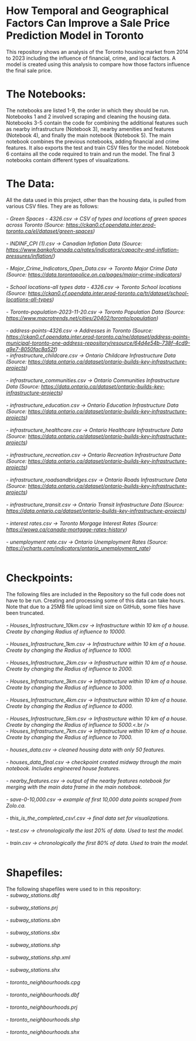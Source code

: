 # How Temporal and Geographical Factors Can Improve a Sale Price Prediction Model in Toronto
This repository shows an analysis of the Toronto housing market from 2014 to 2023 including the influence of financial, crime, and local factors. A model is created using this analysis to compare how those factors influence the final sale price.

# The Notebooks:
The notebooks are listed 1-9, the order in which they should be run. Notebooks 1 and 2 involved scraping and cleaning the housing data. Notebooks 3-5 contain the code for combining the additional features such as nearby infrastructure (Notebook 3), nearby amenities and features (Notebook 4), and finally the main notebook (Notebook 5). The main notebook combines the previous notebooks, adding financial and crime features. It also exports the test and train CSV files for the model. Notebook 6 contains all the code required to train and run the model. The final 3 notebooks contain different types of visualizations.

# The Data:
All the data used in this project, other than the housing data, is pulled from various CSV files. They are as follows:
<br /><br />
*- Green Spaces - 4326.csv -> CSV of types and locations of green spaces across Toronto (Source: https://ckan0.cf.opendata.inter.prod-toronto.ca/el/dataset/green-spaces)*<br /><br />
*- INDINF_CPI (1).csv -> Canadian Inflation Data (Source: https://www.bankofcanada.ca/rates/indicators/capacity-and-inflation-pressures/inflation/)*<br /><br />
*- Major_Crime_Indicators_Open_Data.csv -> Toronto Major Crime Data (Source: https://data.torontopolice.on.ca/pages/major-crime-indicators)*<br /><br />
*- School locations-all types data - 4326.csv -> Toronto School locations (Source: https://ckan0.cf.opendata.inter.prod-toronto.ca/tr/dataset/school-locations-all-types)*<br /><br />
*- Toronto-population-2023-11-20.csv -> Toronto Population Data (Source: https://www.macrotrends.net/cities/20402/toronto/population)*<br /><br />
*- address-points-4326.csv -> Addresses in Toronto (Source: https://ckan0.cf.opendata.inter.prod-toronto.ca/ne/dataset/address-points-municipal-toronto-one-address-repository/resource/64d4e54b-738f-4cd9-a9e7-8050fac8a52f)*<br />
*- infrastructure_childcare.csv -> Ontario Childcare Infrastructure Data (Source: https://data.ontario.ca/dataset/ontario-builds-key-infrastructure-projects)*<br /><br />
*- infrastructure_communities.csv -> Ontario Communities Infrastructure Data (Source: https://data.ontario.ca/dataset/ontario-builds-key-infrastructure-projects)*<br /><br />
*- infrastructure_education.csv -> Ontario Education Infrastructure Data (Source: https://data.ontario.ca/dataset/ontario-builds-key-infrastructure-projects)*<br /><br />
*- infrastructure_healthcare.csv -> Ontario Healthcare Infrastructure Data (Source: https://data.ontario.ca/dataset/ontario-builds-key-infrastructure-projects)*<br /><br />
*- infrastructure_recreation.csv -> Ontario Recreation Infrastructure Data (Source: https://data.ontario.ca/dataset/ontario-builds-key-infrastructure-projects)*<br /><br />
*- infrastructure_roadsandbridges.csv -> Ontario Roads Infrastructure Data (Source: https://data.ontario.ca/dataset/ontario-builds-key-infrastructure-projects)*<br /><br />
*- infrastructure_transit.csv -> Ontario Transit Infrastructure Data (Source: https://data.ontario.ca/dataset/ontario-builds-key-infrastructure-projects)*<br /><br />
*- interest rates.csv -> Toronto Morgage Interest Rates (Source: https://wowa.ca/canada-mortgage-rates-history)*<br /><br />
*- unemployment rate.csv -> Ontario Unemployment Rates (Source: https://ycharts.com/indicators/ontario_unemployment_rate)*<br /><br />

# Checkpoints:
The following files are included in the Repository so the full code does not have to be run. Creating and processing some of this data can take hours. Note that due to a 25MB file upload limit size on GitHub, some files have been truncated. <br /><br />
*- Houses_Infrastructure_10km.csv -> Infrastructure within 10 km of a house. Create by changing Radius of influence to 10000.*<br /><br />
*- Houses_Infrastructure_1km.csv -> Infrastructure within 10 km of a house. Create by changing the Radius of influence to 1000.*<br /><br />
*- Houses_Infrastructure_2km.csv -> Infrastructure within 10 km of a house. Create by changing the Radius of influence to 2000.*<br /><br />
*- Houses_Infrastructure_3km.csv -> Infrastructure within 10 km of a house. Create by changing the Radius of influence to 3000.*<br /><br />
*- Houses_Infrastructure_4km.csv -> Infrastructure within 10 km of a house. Create by changing the Radius of influence to 4000.*<br /><br />
*- Houses_Infrastructure_5km.csv -> Infrastructure within 10 km of a house. Create by changing the Radius of influence to 5000.*<.br /><br />
*- Houses_Infrastructure_7km.csv -> Infrastructure within 10 km of a house. Create by changing the Radius of influence to 7000.*<br /><br />
*- houses_data.csv -> cleaned housing data with only 50 features.*<br /><br />
*- houses_data_final.csv -> checkpoint created midway through the main notebook. Includes engineered house features.*<br /><br />
*- nearby_features.csv -> output of the nearby features notebook for merging with the main data frame in the main notebook.*<br /><br />
*- save-0-10,000.csv -> example of first 10,000 data points scraped from Zolo.ca.*<br /><br />
*- this_is_the_completed_csv!.csv -> final data set for visualizations.*<br /><br />
*- test.csv -> chronologically the last 20% of data. Used to test the model.*<br /><br />
*- train.csv -> chronologically the first 80% of data. Used to train the model.*<br /><br />

# Shapefiles:
The following shapefiles were used to in this repository:<br />
*- subway_stations.dbf*<br /><br />
*- subway_stations.prj*<br /><br />
*- subway_stations.sbn*<br /><br />
*- subway_stations.sbx*<br /><br />
*- subway_stations.shp*<br /><br />
*- subway_stations.shp.xml*<br /><br />
*- subway_stations.shx*<br /><br />
*- toronto_neighbourhoods.cpg*<br /><br />
*- toronto_neighbourhoods.dbf*<br /><br />
*- toronto_neighbourhoods.prj*<br /><br />
*- toronto_neighbourhoods.shp*<br /><br />
*- toronto_neighbourhoods.shx*<br /><br />
